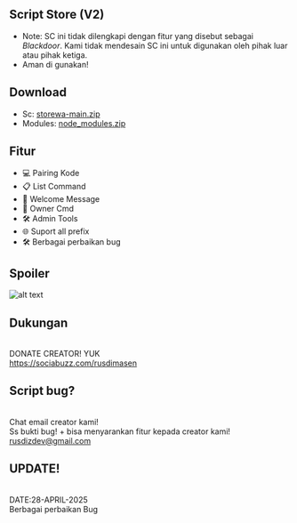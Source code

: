 ## Script Store (V2)
- Note: SC ini tidak dilengkapi dengan fitur yang disebut sebagai _Blackdoor_. Kami tidak mendesain SC ini untuk digunakan oleh pihak luar atau pihak ketiga.
- Aman di gunakan!

## Download 
- Sc: [storewa-main.zip](https://github.com/rusdizdev/storewa/archive/refs/heads/main.zip)  
- Modules: [node_modules.zip](https://github.com/rusdizdev/modules/raw/refs/heads/main/node_modules.zip)

## Fitur
- 💻 Pairing Kode
- 📋 List Command 
- 🎉 Welcome Message  
- 👑 Owner Cmd  
- 🛠️ Admin Tools 
- 🌐 Suport all prefix  
- 🛠️ Berbagai perbaikan bug

## Spoiler
![alt text](https://i.ibb.co.com/GvJBjDQF/IMG-20250424-WA0199-3.jpg?raw=true)

## Dukungan 
<br>DONATE CREATOR! YUK
<br>https://sociabuzz.com/rusdimasen

## Script bug?
<br>Chat email creator kami!
<br>Ss bukti bug! + bisa menyarankan fitur kepada creator kami!
<br>rusdizdev@gmail.com

## UPDATE!
<br>DATE:28-APRIL-2025
<br>Berbagai perbaikan Bug
